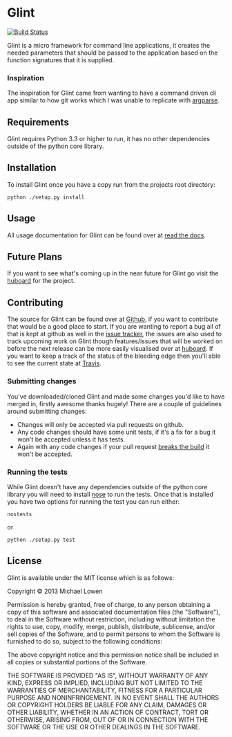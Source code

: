 # Glint
[![Build Status](https://travis-ci.org/mlowen/Glint.png?branch=master)](https://travis-ci.org/mlowen/Glint)

Glint is a micro framework for command line applications, it creates the needed parameters that should be passed to the application based on the function signatures that it is supplied.

### Inspiration

The inspiration for Glint came from wanting to have a command driven cli app similar to how git works which I was unable to replicate with [argparse](http://docs.python.org/dev/library/argparse.html).

## Requirements

Glint requires Python 3.3 or higher to run, it has no other dependencies outside of the python core library.

## Installation

To install Glint once you have a copy run from the projects root directory:

```
python ./setup.py install
```

## Usage

All usage documentation for Glint can be found over at [read the docs](https://glint.readthedocs.org/). 

## Future Plans

If you want to see what's coming up in the near future for Glint go visit the [huboard](http://huboard.com/mlowen/Glint/board) for the project.

## Contributing

The source for Glint can be found over at [Github](https://github.com/mlowen/Glint), if you want to contribute that would be a good place to start. If you are wanting to report a bug all of that is kept at github as well in the [issue tracker](https://github.com/mlowen/Glint/issues), the issues are also used to track upcoming work on Glint though features/issues that will be worked on before the next release can be more easily visualised over at [huboard](http://huboard.com/mlowen/Glint/board).  If you want to keep a track of the status of the bleeding edge then you'll able to see the current state at [Travis](https://travis-ci.org/mlowen/Glint).

### Submitting changes

You've downloaded/cloned Glint and made some changes you'd like to have merged in, firstly awesome thanks hugely! There are a couple of guidelines around submitting changes:

* Changes will only be accepted via pull requests on github.
* Any code changes should have some unit tests, if it's a fix for a bug it won't be accepted unless it has tests.
* Again with any code changes if your pull request [breaks the build](https://travis-ci.org/mlowen/Glint/pull_requests) it won't be accepted.

### Running the tests

While Glint doesn't have any dependencies outside of the python core library you will need to install [nose](https://nose.readthedocs.org/en/latest/) to run the tests. Once that is installed you have two options for running the test you can run either:

```
nostests
``` 
or
```
python ./setup.py test
```

## License

Glint is available under the MIT license which is as follows:

Copyright © 2013 Michael Lowen

Permission is hereby granted, free of charge, to any person obtaining a copy of this software and associated documentation files (the "Software"), to deal in the Software without restriction, including without limitation the rights to use, copy, modify, merge, publish, distribute, sublicense, and/or sell copies of the Software, and to permit persons to whom the Software is furnished to do so, subject to the following conditions:

The above copyright notice and this permission notice shall be included in all copies or substantial portions of the Software.

THE SOFTWARE IS PROVIDED "AS IS", WITHOUT WARRANTY OF ANY KIND, EXPRESS OR IMPLIED, INCLUDING BUT NOT LIMITED TO THE WARRANTIES OF MERCHANTABILITY, FITNESS FOR A PARTICULAR PURPOSE AND NONINFRINGEMENT. IN NO EVENT SHALL THE AUTHORS OR COPYRIGHT HOLDERS BE LIABLE FOR ANY CLAIM, DAMAGES OR OTHER LIABILITY, WHETHER IN AN ACTION OF CONTRACT, TORT OR OTHERWISE, ARISING FROM, OUT OF OR IN CONNECTION WITH THE SOFTWARE OR THE USE OR OTHER DEALINGS IN THE SOFTWARE.